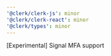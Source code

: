 ```yaml
---
'@clerk/clerk-js': minor
'@clerk/clerk-react': minor
'@clerk/types': minor
---
```


[Experimental] Signal MFA support
